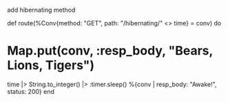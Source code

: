 add hibernating method

def route(%Conv{method: "GET", path: "/hibernating/" <> time} = conv) do
  # Map.put(conv, :resp_body, "Bears, Lions, Tigers")
  time |> String.to_integer() |> :timer.sleep()
  %{conv | resp_body: "Awake!", status: 200}
end
